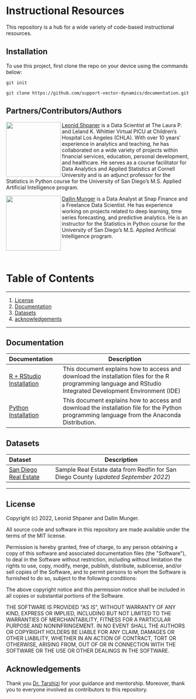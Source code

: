 # Instructional Resources

This repository is a hub for a wide variety of code-based instructional resources.

## Installation

To use this project, first clone the repo on your device using the commands below:

`git init`

`git clone https://github.com/support-vector-dynamics/documentation.git`

## Partners/Contributors/Authors  

<img align="left" width="150" height="150" src="https://github.com/support-vector-dynamics/documentation/blob/main/proimages/shpaner_leonid.jpg?raw=true">

[Leonid Shpaner](https://github.com/lshpaner) is a Data Scientist at The Laura P. and Leland K. Whittier Virtual PICU at Children’s Hospital Los Angeles (CHLA). With over 10 years’ experience in analytics and teaching, he has collaborated on a wide variety of projects within financial services, education, personal development, and healthcare. He serves as a course facilitator for Data Analytics and Applied Statistics at Cornell University and is an adjunct professor for the Statistics in Python course for the University of San Diego’s M.S. Applied Artificial Intelligence program.


<img align="left" width="150" height="150" src="https://github.com/support-vector-dynamics/documentation/blob/main/proimages/munger_dallin.jpg?raw=true">

[Dallin Munger](https://github.com/dmunger27) is a Data Analyst at Snap Finance and a Freelance Data Scientist. He has experience working on projects related to deep learning, time series forecasting, and predictive analytics. He is an instructor for the Statistics in Python course for the University of San Diego’s M.S. Applied Artificial Intelligence program.
&nbsp; &nbsp; &nbsp; &nbsp; &nbsp; &nbsp;
&nbsp; &nbsp; &nbsp; &nbsp; &nbsp; &nbsp;
&nbsp; &nbsp; &nbsp; &nbsp; &nbsp; &nbsp;
</br>
</br>  
</br>  

# Table of Contents
--------
1. [License](#license)  
2. [Documentation](#documentation-table)
3. [Datasets](#datasets)
4. [acknowledgements](#acknowledgements)  
--------

## Documentation

| **Documentation**        |**Description**                                                                                                                                      |
|:-------------------------|-----------------------------------------------------------------------------------------------------------------------------------------------------|
|[R + RStudio Installation](https://github.com/support-vector-dynamics/instructional_resources/blob/main/documentation/r_rstudio_installation.md)|This document explains how to access and download the installation files for the R  programming language and RStudio Integrated Development Environment (IDE)   
|[Python Installation](https://github.com/support-vector-dynamics/instructional_resources/blob/main/documentation/python_installation.md)|This document explains how to access and download the installation file for the Python programming language from the Anaconda Distribution.                                                                                                                                                                    |                                                                                                                                  |

## Datasets

| **Dataset**              | **Description**                                                                                                                                     |
|:-------------------------|-----------------------------------------------------------------------------------------------------------------------------------------------------|
| [San Diego Real Estate](https://github.com/support-vector-dynamics/instructional_resources/blob/main/datasets/redfin_2022_san_diego.csv) | Sample Real Estate data from Redfin for San Diego County (*updated September 2022*)                                                                                                                                      |
 
--------
## License

Copyright (c) 2022, Leonid Shpaner and Dallin Munger.

All source code and software in this repository are made available under the terms of the MIT license.

Permission is hereby granted, free of charge, to any person obtaining a copy of this software and associated documentation files (the "Software"), to deal in the Software without restriction, including without limitation the rights to use, copy, modify, merge, publish, distribute, sublicense, and/or sell copies of the Software, and to permit persons to whom the Software is furnished to do so, subject to the following conditions:

The above copyright notice and this permission notice shall be included in all copies or substantial portions of the Software.

THE SOFTWARE IS PROVIDED "AS IS", WITHOUT WARRANTY OF ANY KIND, EXPRESS OR IMPLIED, INCLUDING BUT NOT LIMITED TO THE WARRANTIES OF MERCHANTABILITY, FITNESS FOR A PARTICULAR PURPOSE AND NONINFRINGEMENT. IN NO EVENT SHALL THE AUTHORS OR COPYRIGHT HOLDERS BE LIABLE FOR ANY CLAIM, DAMAGES OR OTHER LIABILITY, WHETHER IN AN ACTION OF CONTRACT, TORT OR OTHERWISE, ARISING FROM, OUT OF OR IN CONNECTION WITH THE SOFTWARE OR THE USE OR OTHER DEALINGS IN THE SOFTWARE.

## Acknowledgements
Thank you [Dr. Tarshizi](https://github.com/behrang61) for your guidance and mentorship. Moreover, thank you to everyone involved as contributors to this repository.